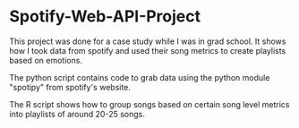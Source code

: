 # Spotify-Web-API-Project
This project was done for a case study while I was in grad school. It shows how I took data from spotify and used their song metrics to create playlists based on emotions.

The python script contains code to grab data using the python module "spotipy" from spotify's website.

The R script shows how to group songs based on certain song level metrics into playlists of around 20-25 songs.
